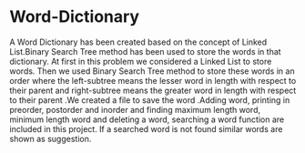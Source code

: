 # Word-Dictionary
A Word Dictionary has been created based on the concept of Linked List.Binary Search Tree method has been used to store the words in that dictionary.
At first in this problem we considered a Linked List to store words. Then we used Binary Search Tree method to store these words in an order where the left-subtree means the lesser word in length with respect to their parent and right-subtree means the greater word in length with respect to their parent .We created a file to save the word .Adding word, printing in preorder, postorder and inorder and finding maximum length word, minimum length word and deleting a word, searching a word  function are included in this project. If a searched word is not found similar words are shown as suggestion.

